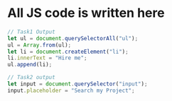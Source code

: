 # All JS code is written here

```javascript
// Task1 Output
let ul = document.querySelectorAll("ul");
ul = Array.from(ul);
let li = document.createElement("li");
li.innerText = "Hire me";
ul.append(li);
```

```javascript
// Task2 output
let input = document.querySelector("input");
input.placeholder = "Search my Project";
```
